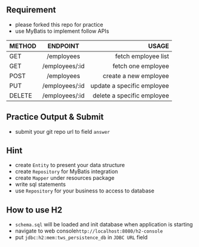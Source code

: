 ## Requirement

- please forked this repo for practice
- use MyBatis to implement follow APIs 

| METHOD        | ENDPOINT      | USAGE |
| ------------- |:-------------:| -----:|
| GET           | /employees    | fetch employee list |
| GET          | /employees/:id |  fetch one employee |
| POST          | /employees      |   create a new employee |
| PUT          | /employees/:id      |   update a specific employee |
| DELETE | /employees/:id      |   delete a specific employee |

##  Practice Output & Submit

- submit your git repo url to field `answer`

## Hint

- create `Entity` to present your data structure
- create `Repository` for MyBatis integration 
- create `Mapper` under resources package 
- write sql statements 
- use `Repository` for your business to access to database

## How to use H2

- `schema.sql` will be loaded and init database when application is starting
- navigate to web console`http://localhost:8080/h2-console`
- put `jdbc:h2:mem:tws_persistence_db` in `JDBC URL` field
